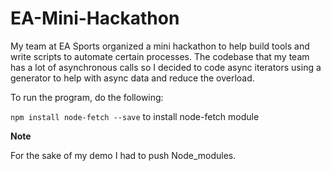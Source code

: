 # EA-Mini-Hackathon
My team at EA Sports organized a mini hackathon to help build tools and write scripts to automate certain processes. 
The codebase that my team has a lot of asynchronous calls so I decided to code async iterators using a generator to help 
with async data and reduce the overload.  

To run the program, do the following:

`npm install node-fetch --save` to install node-fetch module


**Note**

For the sake of my demo I had to push Node_modules.



